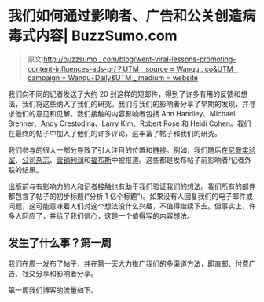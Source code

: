 # 我们如何通过影响者、广告和公关创造病毒式内容| BuzzSumo.com

> 原文:[http://buzzsumo . com/blog/went-viral-lessons-promoting-content-influences-ads-pr/？UTM _ source = Wanqu . co&UTM _ campaign = Wanqu+Daily&UTM _ medium = website](http://buzzsumo.com/blog/went-viral-lessons-promoting-content-influencers-ads-pr/?utm_source=wanqu.co&utm_campaign=Wanqu+Daily&utm_medium=website)

我们向不同的记者发送了大约 20 封这样的短邮件，得到了许多有用的反馈和想法，我们将这些纳入了我们的研究。我们与我们的影响者分享了早期的发现，并寻求他们的意见和见解。我们接触的内容影响者包括 Ann Handley、Michael Brenner、Andy Crestodina、Larry Kim、Robert Rose 和 Heidi Cohen。我们在最终的帖子中加入了他们的许多评论，这丰富了帖子和我们的研究。

我们参与的很大一部分导致了引人注目的位置和链接。例如，我们随后在[尼曼实验室](http://www.niemanlab.org/2017/06/trying-to-write-a-killer-headline-for-social-here-are-some-of-the-most-and-least-effective-phrases/)、[公司杂志](https://www.inc.com/larry-kim/this-new-data-will-make-you-rethink-how-you-write-headlines.html)、[营销利润](https://www.marketingprofs.com/charts/2017/32344/the-20-most-effective-headline-phrases-on-facebook)和[福布斯](https://www.forbes.com/sites/jaysondemers/2017/07/03/these-7-guidelines-will-make-you-better-at-coming-up-with-titles-that-go-viral/)中被报道。这些都是发布帖子前影响者/记者外联的结果。

出版前与有影响力的人和记者接触也有助于我们验证我们的想法。我们所有的邮件都包含了帖子的初步标题(“分析 1 亿个标题”)。如果没有人回复我们的电子邮件或问题，这可能意味着人们对这个想法没什么兴趣，不值得继续下去。但事实上，许多人回应了，并给了我们信心，这是一个值得写的内容想法。

## 发生了什么事？第一周

我们在周一发布了帖子，并在第一天大力推广我们的多渠道方法，即直邮、付费广告、社交分享和影响者分享。

第一周我们博客的流量如下。